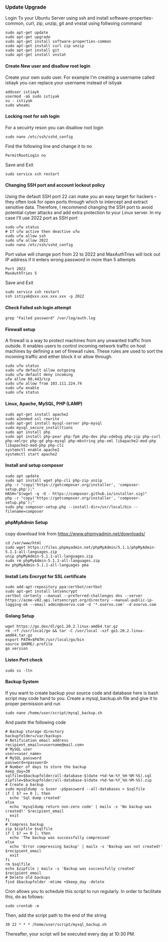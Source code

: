 ### Update Upgrade 
Login To your Ubuntu Server using ssh and install software-properties-common, curl, zip, unzip, git and vnstat using follwoing command
```
sudo apt-get update
sudo apt-get upgrade
sudo apt-get install software-properties-common
sudo apt-get install curl zip unzip
sudo apt-get install git
sudo apt-get install vnstat
```

#### Create New user and disallow root login
Create your own sudo user. For example I'm creating a username called istiayk you can replace your username instead of istiyak
```
adduser istiayk
usermod -aG sudo istiyak
su - istiyak
sudo whoami
```

#### Locking root for ssh login
For a secuirty reson you can disallow root login
```
sudo nano /etc/ssh/sshd_config
```
Find the following line and change it to no
```
PermitRootLogin no
```
Save and Exit
```
sudo service ssh restart
```

#### Changing SSH port and account lockout policy
Using the default SSH port 22 can make you an easy target for hackers – they often look for open ports through which to intercept and extract sensitive data. Therefore, I recommend changing the SSH port to avoid potential cyber attacks and add extra protection to your Linux server. In my case I'll use 2022 port as SSH port
```
sudo ufw status
# If ufw active then deactive ufw
sudo ufw allow ssh
sudo ufw allow 2022
sudo nano /etc/ssh/sshd_config
```
Port value will change port from 22 to 2022 and MaxAuthTries will lock out IP address if it enters wrong password in more than 5 attempts
```
Port 2022
MaxAuthTries 5
```
Save and Exit
```
sudo service ssh restart
ssh istiyak@xxx.xxx.xxx.xxx -p 2022
```

#### Check Failed ssh login attempt
```
grep "Failed password" /var/log/auth.log
```

#### Firewall setup
A firewall is a way to protect machines from any unwanted traffic from outside. It enables users to control incoming network traffic on host machines by defining a set of firewall rules. These rules are used to sort the incoming traffic and either block it or allow through.
```
sudo ufw status
sudo ufw default allow outgoing
sudo ufw default deny incoming
ufw allow 80,443/tcp
sudo ufw allow from 103.111.224.74
sudo ufw enable
sudo ufw status
```

#### Linux, Apache, MySQL, PHP (LAMP)
```
sudo apt-get install apache2
sudo a2enmod ssl rewrite
sudo apt-get install mysql-server php-mysql
sudo mysql_secure_installtions
sudo apt install php
sudo apt install php-pear php-fpm php-dev php-xdebug php-zip php-curl php-xmlrpc php-gd php-mysql php-mbstring php-xml libapache2-mod-php libapache2-mod-php php-cli
systemctl enable apache2
systemctl start apache2

```

#### Install and setup composer
```
sudo apt update
sudo apt install wget php-cli php-zip unzip
php -r "copy('https://getcomposer.org/installer', 'composer-setup.php');"
HASH="$(wget -q -O - https://composer.github.io/installer.sig)"
php -r "copy('https://getcomposer.org/installer', 'composer-setup.php');"
sudo php composer-setup.php --install-dir=/usr/local/bin --filename=composer
```
#### phpMyAdmin Setup
copy download link from https://www.phpmyadmin.net/downloads/
```
cd /var/www/html
sudo wget https://files.phpmyadmin.net/phpMyAdmin/5.1.1/phpMyAdmin-5.1.1-all-languages.zip
unip phpMyAdmin-5.1.1-all-languages.zip
sudo rm phpMyAdmin-5.1.1-all-languages.zip
mv phpMyAdmin-5.1.1-all-languages pma
```

#### Install Lets Encrypt for SSL certificate 
```
sudo add-apt-repository ppa:certbot/certbot
sudo apt-get install letsencrypt
certbot certonly --manual --preferred-challenges dns --server https://acme-v02.api.letsencrypt.org/directory --manual-public-ip-logging-ok --email admin@oservo.com -d '*.oservo.com' -d oservo.com
```

#### Golang Setup

```
wget https://go.dev/dl/go1.20.2.linux-amd64.tar.gz
rm -rf /usr/local/go && tar -C /usr/local -xzf go1.20.2.linux-amd64.tar.gz
export PATH=$PATH:/usr/local/go/bin
source $HOME/.profile
go version
```

#### Listen Port check 
```
sudo ss -ltn
```

#### Backup System
If you want to create backup your source code and database here is bash script may code hand to you.
Create a mysql_backup.sh file and give it to proper permission and run 

```
sudo nano /home/user/script/mysql_backup.sh
```
And paste the following code
```
# Backup storage directory 
backupfolder=/var/backups
# Notification email address 
recipient_email=<username@mail.com>
# MySQL user
user=<user_name>
# MySQL password
password=<password>
# Number of days to store the backup 
keep_day=30 
sqlfile=$backupfolder/all-database-$(date +%d-%m-%Y_%H-%M-%S).sql
zipfile=$backupfolder/all-database-$(date +%d-%m-%Y_%H-%M-%S).zip 
# Create a backup 
sudo mysqldump -u $user -p$password --all-databases > $sqlfile 
if [ $? == 0 ]; then
  echo 'Sql dump created' 
else
  echo 'mysqldump return non-zero code' | mailx -s 'No backup was created!' $recipient_email  
  exit 
fi 
# Compress backup 
zip $zipfile $sqlfile 
if [ $? == 0 ]; then
  echo 'The backup was successfully compressed' 
else
  echo 'Error compressing backup' | mailx -s 'Backup was not created!' $recipient_email 
  exit 
fi 
rm $sqlfile 
echo $zipfile | mailx -s 'Backup was successfully created' $recipient_email 
# Delete old backups 
find $backupfolder -mtime +$keep_day -delete
```
Cron allows you to schedule this script to run regularly. In order to facilitate this, do as follows:

```
sudo crontab -e
```
Then, add the script path to the end of the string

```
30 22 * * * /home/user/script/mysql_backup.sh
```
Thereafter, your script will be executed every day at 10:30 PM.
